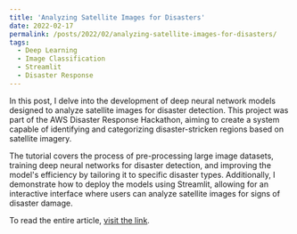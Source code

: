 ```yaml
---
title: 'Analyzing Satellite Images for Disasters'
date: 2022-02-17
permalink: /posts/2022/02/analyzing-satellite-images-for-disasters/
tags:
  - Deep Learning
  - Image Classification
  - Streamlit
  - Disaster Response
---
```


In this post, I delve into the development of deep neural network models designed to analyze satellite images for disaster detection. This project was part of the AWS Disaster Response Hackathon, aiming to create a system capable of identifying and categorizing disaster-stricken regions based on satellite imagery.

The tutorial covers the process of pre-processing large image datasets, training deep neural networks for disaster detection, and improving the model's efficiency by tailoring it to specific disaster types. Additionally, I demonstrate how to deploy the models using Streamlit, allowing for an interactive interface where users can analyze satellite images for signs of disaster damage.

To read the entire article, [visit the link](https://pub.towardsai.net/deep-learning-a692669f6f42).
